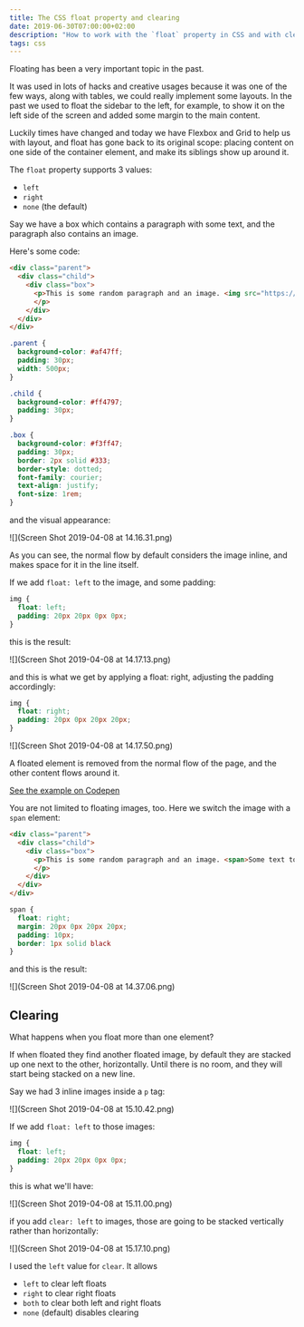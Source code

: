 ```yaml
---
title: The CSS float property and clearing
date: 2019-06-30T07:00:00+02:00
description: "How to work with the `float` property in CSS and with clearing"
tags: css
---
```


Floating has been a very important topic in the past.

It was used in lots of hacks and creative usages because it was one of the few ways, along with tables, we could really implement some layouts. In the past we used to float the sidebar to the left, for example, to show it on the left side of the screen and added some margin to the main content.

Luckily times have changed and today we have Flexbox and Grid to help us with layout, and float has gone back to its original scope: placing content on one side of the container element, and make its siblings show up around it.

The `float` property supports 3 values:

- `left`
- `right`
- `none` (the default)

Say we have a box which contains a paragraph with some text, and the paragraph also contains an image.

Here's some code:

```html
<div class="parent">
  <div class="child">
    <div class="box">
      <p>This is some random paragraph and an image. <img src="https://via.placeholder.com/100x100" /> The image is in the middle of the text. The image is in the middle of the text. The image is in the middle of the text. The image is in the middle of the text. The image is in the middle of the text. The image is in the middle of the text. The image is in the middle of the text. The image is in the middle of the text. The image is in the middle of the text.
      </p>
    </div>
  </div>
</div>
```

```css
.parent {
  background-color: #af47ff;
  padding: 30px;
  width: 500px;
}

.child {
  background-color: #ff4797;
  padding: 30px;
}

.box {
  background-color: #f3ff47;
  padding: 30px;
  border: 2px solid #333;
  border-style: dotted;
  font-family: courier;
  text-align: justify;
  font-size: 1rem;
}
```

and the visual appearance:

![](Screen Shot 2019-04-08 at 14.16.31.png)

As you can see, the normal flow by default considers the image inline, and makes space for it in the line itself.

If we add `float: left` to the image, and some padding:

```css
img {
  float: left;
  padding: 20px 20px 0px 0px;
}
```

this is the result:

![](Screen Shot 2019-04-08 at 14.17.13.png)

and this is what we get by applying a float: right, adjusting the padding accordingly:

```css
img {
  float: right;
  padding: 20px 0px 20px 20px;
}
```

![](Screen Shot 2019-04-08 at 14.17.50.png)

A floated element is removed from the normal flow of the page, and the other content flows around it.

[See the example on Codepen](https://codepen.io/flaviocopes/pen/WWGqPr?editors=1100)

You are not limited to floating images, too. Here we switch the image with a `span` element:

```html
<div class="parent">
  <div class="child">
    <div class="box">
      <p>This is some random paragraph and an image. <span>Some text to float</span> The image is in the middle of the text. The image is in the middle of the text. The image is in the middle of the text. The image is in the middle of the text. The image is in the middle of the text. The image is in the middle of the text. The image is in the middle of the text. The image is in the middle of the text. The image is in the middle of the text.
      </p>
    </div>
  </div>
</div>
```

```css
span {
  float: right;
  margin: 20px 0px 20px 20px;
  padding: 10px;
  border: 1px solid black
}
```

and this is the result:

![](Screen Shot 2019-04-08 at 14.37.06.png)

## Clearing

What happens when you float more than one element?

If when floated they find another floated image, by default they are stacked up one next to the other, horizontally. Until there is no room, and they will start being stacked on a new line.

Say we had 3 inline images inside a `p` tag:

![](Screen Shot 2019-04-08 at 15.10.42.png)

If we add `float: left` to those images:

```css
img {
  float: left;
  padding: 20px 20px 0px 0px;
}
```

this is what we'll have:

![](Screen Shot 2019-04-08 at 15.11.00.png)

if you add `clear: left` to images, those are going to be stacked vertically rather than horizontally:

![](Screen Shot 2019-04-08 at 15.17.10.png)

I used the `left` value for `clear`. It allows

- `left` to clear left floats
- `right` to clear right floats
- `both` to clear both left and right floats
- `none` (default) disables clearing